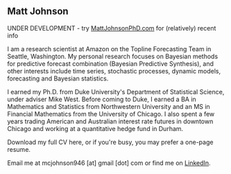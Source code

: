 ## Matt Johnson

UNDER DEVELOPMENT - try [MattJohnsonPhD.com](https://mattjohnsonphd.com) for (relatively) recent info

I am a research scientist at Amazon on the Topline Forecasting Team in Seattle, Washington. My personal research focuses on Bayesian methods for predictive forecast combination (Bayesian Predictive Synthesis), and other interests include time series, stochastic processes, dynamic models, forecasting and Bayesian statistics.

I earned my Ph.D. from Duke University's Department of Statistical Science, under adviser Mike West. Before coming to Duke, I earned a BA in Mathematics and Statistics from Northwestern University and an MS in Financial Mathematics from the University of Chicago. I also spent a few years trading American and Australian interest rate futures in downtown Chicago and working at a quantitative hedge fund in Durham.

Download my full CV here, or if you're busy, you may prefer a one-page resume.

Email me at mcjohnson946 [at] gmail [dot] com or find me on [LinkedIn](https://linkedin.com/in/mattjohnsonphd).
